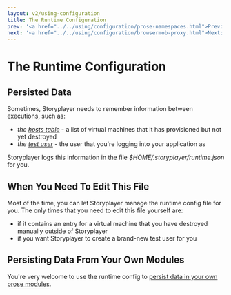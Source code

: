 ```yaml
---
layout: v2/using-configuration
title: The Runtime Configuration
prev: '<a href="../../using/configuration/prose-namespaces.html">Prev: Prose Namespaces</a>'
next: '<a href="../../using/configuration/browsermob-proxy.html">Next: browsermob-proxy Configuration</a>'
---
```


# The Runtime Configuration

## Persisted Data

Sometimes, Storyplayer needs to remember information between executions, such as:

* _the [hosts table](../modules/hoststable/index.html)_ - a list of virtual machines that it has provisioned but not yet destroyed
* _the [test user](../stories/test-users.html)_ - the user that you're logging into your application as

Storyplayer logs this information in the file _$HOME/.storyplayer/runtime.json_ for you.

## When You Need To Edit This File

Most of the time, you can let Storyplayer manage the runtime config file for you.  The only times that you need to edit this file yourself are:

* if it contains an entry for a virtual machine that you have destroyed manually outside of Storyplayer
* if you want Storyplayer to create a brand-new test user for you

## Persisting Data From Your Own Modules

You're very welcome to use the runtime config to [persist data in your own prose modules](../prose/persisting-data.html).